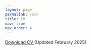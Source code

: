 ```yaml
---
layout: page
permalink: /cv/
title: CV
nav: true
nav_order: 4
---
```


<a href="https://rachelberwald.github.io/assets/pdf/Berwald_CV_Feb25.pdf" target="_blank"> Download CV </a> (Updated February 2025)
    

